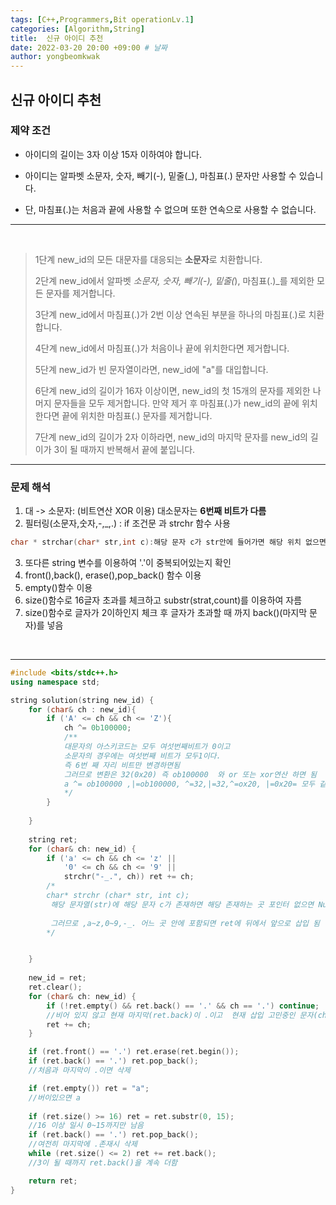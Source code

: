 ```yaml
---
tags: [C++,Programmers,Bit operationLv.1]
categories: [Algorithm,String]
title:  신규 아이디 추천
date: 2022-03-20 20:00 +09:00 # 날짜
author: yongbeomkwak
---
```


## 신규 아이디 추천

### 제약 조건

- 아이디의 길이는 3자 이상 15자 이하여야 합니다.

- 아이디는 알파벳 소문자, 숫자, 빼기(-), 밑줄(_), 마침표(.) 문자만 사용할 수 있습니다.

- 단, 마침표(.)는 처음과 끝에 사용할 수 없으며 또한 연속으로 사용할 수 없습니다.

---
<br>

> 1단계 new_id의 모든 대문자를 대응되는 **소문자**로 치환합니다. 
>
> 2단계 new_id에서 알파벳 _소문자, 숫자, 빼기(-), 밑줄(_), 마침표(.)_를 제외한 모든 문자를 제거합니다.
>
>  3단계 new_id에서 마침표(.)가 2번 이상 연속된 부분을 하나의 마침표(.)로 치환합니다. 
>
>4단계 new_id에서 마침표(.)가 처음이나 끝에 위치한다면 제거합니다. 
>
> 5단계 new_id가 빈 문자열이라면, new_id에 "a"를 대입합니다. 
>
> 6단계 new_id의 길이가 16자 이상이면, new_id의 첫 15개의 문자를 제외한 나머지 문자들을 모두 제거합니다. 만약 제거 후 마침표(.)가 new_id의 끝에 위치한다면 끝에 위치한 마침표(.) 문자를 제거합니다. 
>
> 7단계 new_id의 길이가 2자 이하라면, new_id의 마지막 문자를 new_id의 길이가 3이 될 때까지 반복해서 끝에 붙입니다.

---
### 문제 해석

1. 대 ->  소문자: (비트연산 XOR 이용) 대소문자는 **6번째 비트가 다름**
2. 필터링(소문자,숫자,-,_,.) : if 조건문 과 strchr 함수 사용
~~~ c++
char * strchar(char* str,int c):해당 문자 c가 str안에 들어가면 해당 위치 없으면 Null 리턴
~~~
3. 또다른 string 변수를 이용하여 '.'이 중복되어있는지 확인
4. front(),back(), erase(),pop_back() 함수 이용 
5. empty()함수 이용
6. size()함수로 16글자 초과를 체크하고 substr(strat,count)를 이용하여 자름
7. size()함수로 글자가 2이하인지 체크 후 글자가 초과할 때 까지 back()(마지막 문자)를 넣음

<br>

---
~~~ c++
#include <bits/stdc++.h>
using namespace std;

string solution(string new_id) {
    for (char& ch : new_id){
        if ('A' <= ch && ch <= 'Z'){
            ch ^= 0b100000;
            /**
            대문자의 아스키코드는 모두 여섯번째비트가 0이고 
            소문자의 경우에는 여섯번째 비트가 모두1이다.
            즉 6번 째 자리 비트만 변경하면됨
            그러므로 변환은 32(0x20) 즉 ob100000  와 or 또는 xor연산 하면 됨
            a ^= ob100000 ,|=ob100000, ^=32,|=32,^=ox20, |=0x20= 모두 같은 연산
            */
        }
     
    }
    
    string ret;
    for (char& ch: new_id) {
        if ('a' <= ch && ch <= 'z' ||
            '0' <= ch && ch <= '9' ||
            strchr("-_.", ch)) ret += ch;
        /*
        char* strchr (char* str, int c);
         해당 문자열(str)에 해당 문자 c가 존재하면 해당 존재하는 곳 포인터 없으면 Null
         
         그러므로 ,a~z,0~9,-_. 어느 곳 안에 포함되면 ret에 뒤에서 앞으로 삽입 됨
        */


    }
    
    new_id = ret;
    ret.clear();
    for (char& ch: new_id) {
        if (!ret.empty() && ret.back() == '.' && ch == '.') continue;
        //비어 있지 않고 현재 마지막(ret.back)이 .이고  현재 삽입 고민중인 문자(ch)가 . 이면 넘어감
        ret += ch;
    }

    if (ret.front() == '.') ret.erase(ret.begin());
    if (ret.back() == '.') ret.pop_back();
    //처음과 마지막이 .이면 삭제

    if (ret.empty()) ret = "a";
    //버이있으면 a 
    
    if (ret.size() >= 16) ret = ret.substr(0, 15);
    //16 이상 일시 0~15까지만 남음
    if (ret.back() == '.') ret.pop_back();
    //여전히 마지막에 .존재시 삭제
    while (ret.size() <= 2) ret += ret.back();
    //3이 될 때까지 ret.back()을 계속 더함

    return ret;
}

~~~
